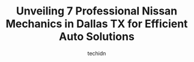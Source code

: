 ---
layout: ampstory
image: https://images.unsplash.com/photo-1633713368363-2b04dadce462?ixlib=rb-4.0.3&ixid=MnwxMjA3fDB8MHxwaG90by1wYWdlfHx8fGVufDB8fHx8&auto=format&fit=crop&w=640&h=853&q=80
author: techidn
featured: false
description: Trust your vehicles maintenance and repairs to the 7 best Nissan Mechanic in Dallas TX, USA. With their extensive experience, cutting-edge technology, and commitment to customer satisfactio
title: Unveiling 7 Professional Nissan Mechanics in Dallas TX for Efficient Auto Solutions
cover:
   title: Unveiling 7 Professional Nissan Mechanics in Dallas TX for Efficient Auto Solutions
   subtitle: Rickpate
   background: https://images.unsplash.com/photo-1633713368363-2b04dadce462?ixlib=rb-4.0.3&ixid=MnwxMjA3fDB8MHxwaG90by1wYWdlfHx8fGVufDB8fHx8&auto=format&fit=crop&w=640&h=853&q=80

pages: 
 - layout: thirds
   top: <h1>#1 Metro Nissan of Dallas</h1>
   bottom: "<p>The team is brilliant there. They helped me a lot with buying a new car, it was really awesome. It was obvious for me that the team is really interested in clients and th</p>"
   background: https://www.knot35.com/toplist/wp-content/uploads/2023/06/best-nissan-mechanic-1-in-dallas-tx-1685832625.jpeg
   backgroundblur: true
 - layout: thirds
   top: <h1>#2 Trophy Nissan Service</h1>
   bottom: "<p>5031 N Galloway Ave, Mesquite, TX 75150, United States</p>"
   background: https://www.knot35.com/toplist/wp-content/uploads/2023/06/best-nissan-mechanic-2-in-dallas-tx-1685832625.jpeg
   cta:
      link: https://www.knot35.com/toplist/unveiling-7-professional-nissan-mechanics-in-dallas-tx-for-efficient-auto-solutions/
      text: Unveiling 7 Professional Nissan Mechanics in Dallas TX for Efficient Auto Solutions
 - layout: thirds
   top: <h1>#3 Overseas Service Haus</h1>
   bottom: "<p>6520 N Central Expy, Dallas, TX 75206, United States</p>"
   background: https://www.knot35.com/toplist/wp-content/uploads/2023/06/best-nissan-mechanic-3-in-dallas-tx-1685832625.jpeg
   cta:
      link: https://www.knot35.com/toplist/unveiling-7-professional-nissan-mechanics-in-dallas-tx-for-efficient-auto-solutions/
      text: Unveiling 7 Professional Nissan Mechanics in Dallas TX for Efficient Auto Solutions
 - layout: thirds
   top: <h1>#4 Hances European</h1>
   bottom: "<p>1850 W Mockingbird Ln, Dallas, TX 75235, United States</p>"
   background: https://images.unsplash.com/photo-1534312527009-56c7016453e6?ixlib=rb-4.0.3&ixid=MnwxMjA3fDB8MHxwaG90by1wYWdlfHx8fGVufDB8fHx8&auto=format&fit=crop&w=640&h=853&q=80
   cta:
      link: https://www.knot35.com/toplist/unveiling-7-professional-nissan-mechanics-in-dallas-tx-for-efficient-auto-solutions/
      text: Unveiling 7 Professional Nissan Mechanics in Dallas TX for Efficient Auto Solutions
 - layout: thirds
   top: <h1>#5 Auto Clinique</h1>
   bottom: "<p>17921 Preston Rd, Dallas, TX 75252, United States</p>"
   background: https://images.unsplash.com/photo-1541356665065-22676f35dd40?ixlib=rb-4.0.3&ixid=MnwxMjA3fDB8MHxwaG90by1wYWdlfHx8fGVufDB8fHx8&auto=format&fit=crop&w=640&h=853&q=80
   cta:
      link: https://www.knot35.com/toplist/unveiling-7-professional-nissan-mechanics-in-dallas-tx-for-efficient-auto-solutions/
      text: Unveiling 7 Professional Nissan Mechanics in Dallas TX for Efficient Auto Solutions
 - layout: thirds
   top: <h1>#6 Alternative Motorcars auto care center</h1>
   bottom: "<p>2500 Oak Lawn Ave, Dallas, TX 75219, United States</p>"
   background: https://images.unsplash.com/photo-1567360425618-1594206637d2?ixlib=rb-4.0.3&ixid=MnwxMjA3fDB8MHxwaG90by1wYWdlfHx8fGVufDB8fHx8&auto=format&fit=crop&w=640&h=853&q=80
   cta:
      link: https://www.knot35.com/toplist/unveiling-7-professional-nissan-mechanics-in-dallas-tx-for-efficient-auto-solutions/
      text: Unveiling 7 Professional Nissan Mechanics in Dallas TX for Efficient Auto Solutions
 - layout: thirds
   top: <h1>#7 Metro Nissan of Dallas - Service</h1>
   bottom: "<p>4707 Lyndon B Johnson Fwy, Farmers Branch, TX 75244, United States</p>"
   background: https://images.unsplash.com/photo-1533998839656-76f5e4b2bccb?ixlib=rb-4.0.3&ixid=MnwxMjA3fDB8MHxwaG90by1wYWdlfHx8fGVufDB8fHx8&auto=format&fit=crop&w=640&h=853&q=80
   cta:
      link: https://www.knot35.com/toplist/unveiling-7-professional-nissan-mechanics-in-dallas-tx-for-efficient-auto-solutions/
      text: Unveiling 7 Professional Nissan Mechanics in Dallas TX for Efficient Auto Solutions
 - layout: thirds
   middle: Continue reading...
   background: https://images.unsplash.com/photo-1527066579998-dbbae57f45ce?ixlib=rb-4.0.3&ixid=MnwxMjA3fDB8MHxwaG90by1wYWdlfHx8fGVufDB8fHx8&auto=format&fit=crop&w=640&h=853&q=80
   cta:
      link: https://www.knot35.com/toplist/unveiling-7-professional-nissan-mechanics-in-dallas-tx-for-efficient-auto-solutions/
      text: Unveiling 7 Professional Nissan Mechanics in Dallas TX for Efficient Auto Solutions
      
---